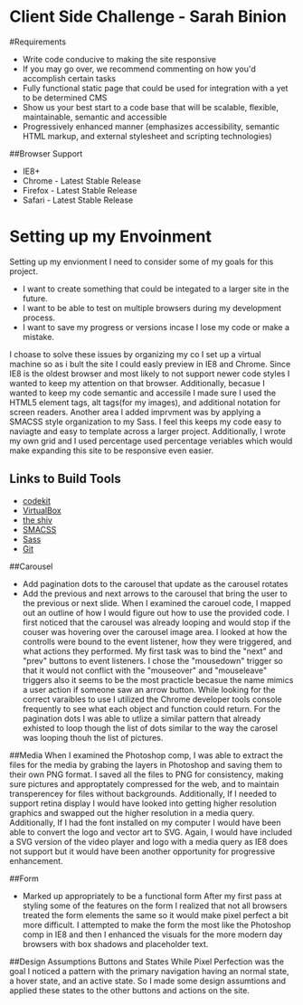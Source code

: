 Client Side Challenge - Sarah Binion
========

#Requirements
- Write code conducive to making the site responsive
- If you may go over, we recommend commenting on how you'd accomplish certain tasks
- Fully functional static page that could be used for integration with a yet to be determined CMS
- Show us your best start to a code base that will be scalable, flexible, maintainable, semantic and accessible
- Progressively enhanced manner (emphasizes accessibility, semantic HTML markup, and external stylesheet and scripting technologies)


##Browser Support
- IE8+
- Chrome - Latest Stable Release
- Firefox - Latest Stable Release
- Safari - Latest Stable Release

# Setting up my Envoinment
Setting up my envionment I need to consider some of my goals for this project. 
* I want to create something that could be integated to a larger site in the future. 
* I want to be able to test on multiple browsers during my development process. 
* I want to save my progress or versions incase I lose my code or make a mistake. 

I choase to solve these issues by organizing my co
I set up a virtual machine so as i bult the site I could easly preview in IE8 and Chrome. Since IE8 is the oldest browser and most likely to not support newer code styles I wanted to keep my attention on that browser. Additionally, becasue I wanted to keep my code semantic and accessile I made sure I used the HTML5 element tags, alt tags(for my images), and additional notation for screen readers. Another area I added imprvment was by applying a SMACSS style organization to my Sass. I feel this keeps my code easy to naviagte and easy to template across a larger project. Additionally, I wrote my own grid and I used percentage used percentage veriables which would make expanding this site to be responsive even easier.

## Links to Build Tools
* [codekit](https://incident57.com/codekit/)
* [VirtualBox](https://www.virtualbox.org/wiki/Downloads)
* [the shiv](https://github.com/aFarkas/html5shiv)
* [SMACSS](https://smacss.com/)
* [Sass](http://sass-lang.com/)
* [Git](github)

##Carousel
- Add pagination dots to the carousel that update as the carousel rotates
- Add the previous and next arrows to the carousel that bring the user to the previous or next slide.
When I examined the carouel code, I mapped out an outline of how I would figure out how to use the provided code. I first noticed that the carousel was already looping and would stop if the couser was hovering over the carousel image area. I looked at how the controlls were bound to the event listener, how they were triggered, and what actions they performed. My first task was to bind the "next" and "prev" buttons to event listeners. I chose the "mousedown" trigger so that it would not conflict with the "mouseover" and "mouseleave" triggers also it seems to be the most practicle becasue the name mimics a user action if someone saw an arrow button. While looking for the correct varaibles to use I utilized the Chrome developer tools console frequently to see what each object and function could return. For the pagination dots I was able to utlize a similar pattern that already exhisted to loop though the list of dots similar to the way the carosel was looping thouh the list of pictures.

##Media
When I examined the Photoshop comp, I was able to extract the files for the media by grabing the layers in Photoshop and saving them to their own PNG format. I saved all the files to PNG for consistency, making sure pictures and approptately compressed for the web, and to maintain transperencey for files without backgrounds. Additionally, If I needed to support retina display I would have looked into getting higher resolution graphics and swapped out the higher resolution in a media query. Additionally, If I had the font installed on my computer I would have been able to convert the logo and vector art to SVG. Again, I would have included a SVG version of the video player and logo with a media query as IE8 does not support but it would have been another opportunity for progressive enhancement.

##Form
- Marked up appropriately to be a functional form
After my first pass at styling some of the features on the form I realized that not all browsers treated the form elements the same so it would make pixel perfect a bit more difficult. I attempted to make the form the most like the Photoshop comp in IE8 and then I enhanced the visuals for the more modern day browsers with box shadows and placeholder text.

##Design Assumptions Buttons and States
While Pixel Perfection was the goal I noticed a pattern with the primary navigation having an normal state, a hover state, and an active state. So I made some design assumtions and applied these states to the other buttons and actions on the site.